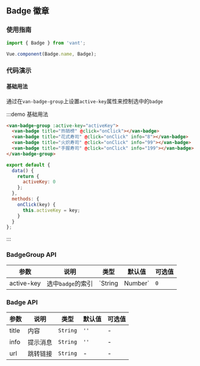 <style>
.demo-badge {
  .van-badge-group {
    width: auto;
    margin: 0 15px;
    padding: 20px 0;
    background-color: #fff;

    &::after {
      display: none;
    }
  }

  .van-badge {
    width: 85px;
    margin: 0 auto;
  }
}
</style>

<script>
export default {
  data() {
    return {
      activeKey: 0
    };
  },
  methods: {
    onClick(key) {
      this.activeKey = key;
    }
  }
};
</script>

## Badge 徽章

### 使用指南
``` javascript
import { Badge } from 'vant';

Vue.component(Badge.name, Badge);
```

### 代码演示

#### 基础用法

通过在`van-badge-group`上设置`active-key`属性来控制选中的`badge`

:::demo 基础用法
```html
<van-badge-group :active-key="activeKey">
  <van-badge title="热销榜" @click="onClick"></van-badge>
  <van-badge title="花式寿司" @click="onClick" info="8"></van-badge>
  <van-badge title="火炽寿司" @click="onClick" info="99"></van-badge>
  <van-badge title="手握寿司" @click="onClick" info="199"></van-badge>
</van-badge-group>
```

``` javascript
export default {
  data() {
    return {
      activeKey: 0
    };
  },
  methods: {
    onClick(key) {
      this.activeKey = key;
    }
  }
};
```
:::


### BadgeGroup API

| 参数 | 说明 | 类型 | 默认值 | 可选值 |
|-----------|-----------|-----------|-------------|-------------|
| active-key | 选中`badge`的索引 | `String | Number`  | `0` | - |

### Badge API
| 参数 | 说明 | 类型 | 默认值 | 可选值 |
|-----------|-----------|-----------|-------------|-------------|
| title | 内容 | `String` | `''` | - |
| info | 提示消息 | `String`  | `''` | - |
| url | 跳转链接 | `String` | - | - |
